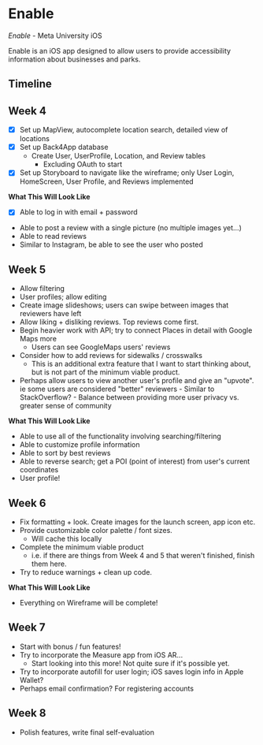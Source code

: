 # Enable #

*Enable* - Meta University iOS

Enable is an iOS app designed to allow users to provide accessibility information about businesses and parks.

## Timeline ##

## Week 4 ##
- [X] Set up MapView, autocomplete location search, detailed view of locations
- [X] Set up Back4App database
    - Create User, UserProfile, Location, and Review tables
        - Excluding OAuth to start
- [X] Set up Storyboard to navigate like the wireframe; only User Login, HomeScreen, User Profile, and Reviews implemented

**What This Will Look Like**
- [X] Able to log in with email + password
- Able to post a review with a single picture (no multiple images yet...)
- Able to read reviews
- Similar to Instagram, be able to see the user who posted


## Week 5 ##
- Allow filtering
- User profiles; allow editing
- Create image slideshows; users can swipe between images that reviewers have left
- Allow liking + disliking reviews. Top reviews come first.
- Begin heavier work with API; try to connect Places in detail with Google Maps more
    - Users can see GoogleMaps users' reviews
- Consider how to add reviews for sidewalks / crosswalks
    - This is an additional extra feature that I want to start thinking about, but is not part of the minimum viable product.
- Perhaps allow users to view another user's profile and give an "upvote". ie some users are considered "better" reviewers
        - Similar to StackOverflow?
        - Balance between providing more user privacy vs. greater sense of community

**What This Will Look Like**
- Able to use all of the functionality involving searching/filtering
- Able to customize profile information
- Able to sort by best reviews
- Able to reverse search; get a POI (point of interest) from user's current coordinates
- User profile!

## Week 6 ##
- Fix formatting + look. Create images for the launch screen, app icon etc.
- Provide customizable color palette / font sizes.
    - Will cache this locally
- Complete the minimum viable product
    - i.e. if there are things from Week 4 and 5 that weren't finished, finish them here.
- Try to reduce warnings + clean up code.

**What This Will Look Like**
- Everything on Wireframe will be complete!


## Week 7 ##
- Start with bonus / fun features!
- Try to incorporate the Measure app from iOS AR...
    - Start looking into this more! Not quite sure if it's possible yet.
- Try to incorporate autofill for user login; iOS saves login info in Apple Wallet?
- Perhaps email confirmation? For registering accounts
## Week 8 ##
- Polish features, write final self-evaluation
